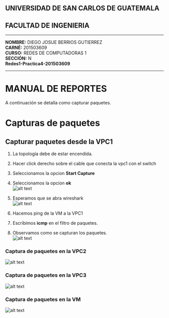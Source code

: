 ## **UNIVERSIDAD DE SAN CARLOS DE GUATEMALA**
## **FACULTAD DE INGENIERIA**

*** 
**NOMBRE:** DIEGO JOSUE BERRIOS GUTIERREZ  
**CARNÉ:** 201503609  
**CURSO:** REDES DE COMPUTADORAS 1  
**SECCIÓN:** N  
**Redes1-Practica4-201503609**
*** 

# MANUAL DE REPORTES
A continuación se detalla como capturar paquetes.

# Capturas de paquetes
 ## Capturar paquetes desde la VPC1
1. La topología debe de estar encendida.
2. Hacer click derecho sobre el cable que conecta la vpc1 con el switch
3. Seleccionamos la opcion **Start Capture**  
4. Seleccionamos la opcion **ok**  
    ![alt text](https://github.com/201503609/Redes1-Practica2-201503609/blob/master/src/PasoCaptura2.png "Paquete2")

5. Esperamos que se abra wireshark  
    ![alt text](https://github.com/201503609/Redes1-Practica2-201503609/blob/master/src/PasoCaptura3.png "Paquete3")

6. Hacemos ping de la VM a la VPC1
7. Escribimos **icmp** en el filtro de paquetes.
8. Observamos como se capturan los paquetes.  
    ![alt text](https://github.com/201503609/Redes1-Practica2-201503609/blob/master/src/Captura1.png "Captura1")

### Captura de paquetes en la VPC2
![alt text](https://github.com/201503609/Redes1-Practica2-201503609/blob/master/src/Captura2.png "Captura2")
### Captura de paquetes en la VPC3
![alt text](https://github.com/201503609/Redes1-Practica2-201503609/blob/master/src/Captura3.png "Captura3")
### Captura de paquetes en la VM
![alt text](https://github.com/201503609/Redes1-Practica2-201503609/blob/master/src/Captura6.png "Captura6")
